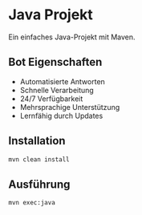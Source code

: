 # Java Projekt

Ein einfaches Java-Projekt mit Maven.

## Bot Eigenschaften

- Automatisierte Antworten
- Schnelle Verarbeitung
- 24/7 Verfügbarkeit
- Mehrsprachige Unterstützung
- Lernfähig durch Updates

## Installation

```bash
mvn clean install
```

## Ausführung

```bash
mvn exec:java
```